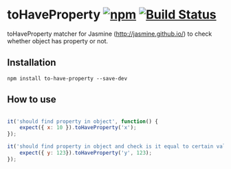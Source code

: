 # toHaveProperty [![npm](https://img.shields.io/npm/v/to-have-property.svg)](https://www.npmjs.com/package/to-have-property) [![Build Status](https://travis-ci.org/hyzhak/to-have-property.svg?branch=master)](https://travis-ci.org/hyzhak/to-have-property)

toHaveProperty matcher for Jasmine (http://jasmine.github.io/) to check whether object has property or not.

## Installation

```
npm install to-have-property --save-dev
```

## How to use

```javascript

it('should find property in object', function() {
    expect({ x: 10 }).toHaveProperty('x');
});

it('should find property in object and check is it equal to certain value', function() {
    expect({ y: 123}).toHaveProperty('y', 123);
});

```
